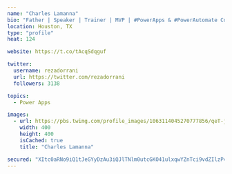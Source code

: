 ```yaml
---
name: "Charles Lamanna"
bio: "Father | Speaker | Trainer | MVP | #PowerApps & #PowerAutomate Community Super User | YouTuber Right-pointing triangle http://youtube.com/c/rezadorrani | Learn - Share - Clockwise rightwards and leftwards open circle arrows"
location: Houston, TX
type: "profile"
heat: 124

website: https://t.co/tAcqSdqguf

twitter:
  username: rezadorrani
  url: https://twitter.com/rezadorrani
  followers: 3138

topics:
  - Power Apps

images:
  - url: https://pbs.twimg.com/profile_images/1063114045270777856/qeT-jpWr_400x400.jpg
    width: 400
    height: 400
    isCached: true
    title: "Charles Lamanna"

secured: "XItc0aRNo9iQ1tJeGYyDzAu3iQJlTNlm0utcGKO41ulxqwYZnTci9vdZIlzP4nP6zMgaes6Gm2plYZitYHueWLxcb3loH0Z8w4/5V3y67L+LZKG+ZXcuepf1kVF/1aCVvEzhDXMccDd/UDNoSH/8fB85+YwgCav4Ww7N0jht9WWT+xTljGAgitQjjTRgYS3hRrQ7P8nff1iILJSDQqhsJ2WlDs4PuiTTDiJKUa0Da39TvknYpTSTShrqWfyEeWZL+rym3Hcwec6htGxV+A8I+D1hA86l4/JZMBsNev9Jy8bJQojO5eLmbhQZYXzSxMN/kqDz3C7E+YDAv4fHOEABhzhJyk61tarR6S0eniM9K7wMG4scYkw6MPPOSnAoLFUM/Jyq+CD6brHdT0E8GSGzTQMqxdWHxN8K5nGniG/6k9g=;oXal2VWzNLSXitJ9UmAFng=="
---
```



